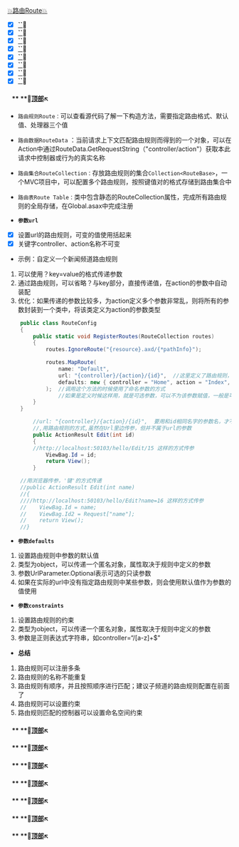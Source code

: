 <a  id="top" href="#top">:collision:路由Route:collision: </a>


- [x] <a href="#01">**``**</a>:sunflower:
- [x] <a href="#02">**``**</a>:sunflower:
- [x] <a href="#03">**``**</a>:sunflower:
- [x] <a href="#04">**``**</a>:sunflower:
- [x] <a href="#05">**``**</a>:sunflower:
- [x] <a href="#06">**``**</a>:sunflower:
- [x] <a href="#07">**``**</a>:sunflower:
- [x] <a href="#08">**``**</a>:sunflower:

#### &nbsp;&nbsp; <a id="01">** **</a>:flags:<a href="#top">顶部</a>:arrow_upper_left:
- `路由规则Route：`可以查看源代码了解一下构造方法，需要指定路由格式、默认值、处理器三个值
- `路由数据RouteData` ：当前请求上下文匹配路由规则而得到的一个对象，可以在Action中通过RouteData.GetRequestString（"controller/action"）获取本此请求中控制器或行为的真实名称
- `路由集合RouteCollection：`存放路由规则的集合`Collection<RouteBase>`，一个MVC项目中，可以配置多个路由规则，按照键值对的格式存储到路由集合中
- `路由表Route Table：`类中包含静态的RouteCollection属性，完成所有路由规则的全局存储，在Global.asax中完成注册

- **`参数url`**
- [x]  设置url的路由规则，可变的值使用括起来
- [x]  关键字controller、action名称不可变

- 示例：自定义一个新闻频道路由规则
1. 可以使用？key=value的格式传递参数
2. 通过路由规则，可以省略？与key部分，直接传递值，在action的参数中自动装配
3. 优化：如果传递的参数比较多，为action定义多个参数非常乱，则将所有的参数封装到一个类中，将该类定义为action的参数类型
```csharp
    public class RouteConfig
    {
        public static void RegisterRoutes(RouteCollection routes)
        {
            routes.IgnoreRoute("{resource}.axd/{*pathInfo}");

            routes.MapRoute(
                name: "Default", 
                url: "{controller}/{action}/{id}",  //这里定义了路由规则，就是为什么我们可以不用指定路由也可以访问到Index方法的原因
                defaults: new { controller = "Home", action = "Index", id = UrlParameter.Optional } //这里设置了url参数的默认值，不用显式的显示在url中
            );  //调用这个方法的时候使用了命名参数的方式
                //如果是定义时候这样用，就是可选参数，可以不为该参数赋值，一般是可选参数和命名参数结合使用
        }
    }
```
```csharp
        //url: "{controller}/{action}/{id}",  要用和id相同名字的参数名，才不用下面的方式
        //,用路由规则的方式,虽然在Url里边传参，但并不属于url的参数
        public ActionResult Edit(int id) 
        {
        //http://localhost:50103/hello/Edit/15 这样的方式传参
            ViewBag.Id = id;
            return View();
        }

    //用浏览器传参，'键'的方式传递
    //public ActionResult Edit(int name)  
    //{
    ////http://localhost:50103/hello/Edit?name=16 这样的方式传参
    //    ViewBag.Id = name;
    //    ViewBag.Id2 = Request["name"];
    //    return View();
    //}
```



- **`参数defaults`**
1. 设置路由规则中参数的默认值
2. 类型为object，可以传递一个匿名对象，属性取决于规则中定义的参数
3. 参数UrlParameter.Optional表示可选的只读参数
4. 如果在实际的url中没有指定路由规则中某些参数，则会使用默认值作为参数的值使用

- **`参数constraints`**
1. 设置路由规则的约束
2. 类型为object，可以传递一个匿名对象，属性取决于规则中定义的参数
3. 参数是正则表达式字符串，如controller=“/[a-z]+$"




- **总结**
1. 路由规则可以注册多条
2. 路由规则的名称不能重复
3. 路由规则有顺序，并且按照顺序进行匹配；建议子频道的路由规则配置在前面了
4. 路由规则可以设置约束
5. 路由规则匹配的控制器可以设置命名空间约束

#### &nbsp;&nbsp; <a id="02">** **</a>:flags:<a href="#top">顶部</a>:arrow_upper_left:


#### &nbsp;&nbsp; <a id="03">** **</a>:flags:<a href="#top">顶部</a>:arrow_upper_left:


#### &nbsp;&nbsp; <a id="04">** **</a>:flags:<a href="#top">顶部</a>:arrow_upper_left:


#### &nbsp;&nbsp; <a id="05">** **</a>:flags:<a href="#top">顶部</a>:arrow_upper_left:


#### &nbsp;&nbsp; <a id="06">** **</a>:flags:<a href="#top">顶部</a>:arrow_upper_left:


#### &nbsp;&nbsp; <a id="07">** **</a>:flags:<a href="#top">顶部</a>:arrow_upper_left:


#### &nbsp;&nbsp; <a id="08">** **</a>:flags:<a href="#top">顶部</a>:arrow_upper_left:







 












